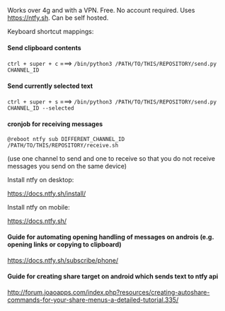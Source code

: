 Works over 4g and with a VPN. Free. No account required. Uses https://ntfy.sh. Can be self hosted.

Keyboard shortcut mappings:

#### Send clipboard contents
`ctrl + super + c` ===> `/bin/python3 /PATH/TO/THIS/REPOSITORY/send.py CHANNEL_ID`

#### Send currently selected text
`ctrl + super + s` ===> `/bin/python3 /PATH/TO/THIS/REPOSITORY/send.py CHANNEL_ID --selected`

#### cronjob for receiving messages
`@reboot ntfy sub DIFFERENT_CHANNEL_ID /PATH/TO/THIS/REPOSITORY/receive.sh`

(use one channel to send and one to receive so that you do not receive messages you send on the same device)


Install ntfy on desktop:

https://docs.ntfy.sh/install/

Install ntfy on mobile:

https://docs.ntfy.sh/


#### Guide for automating opening handling of messages on androis (e.g. opening links or copying to clipboard)
https://docs.ntfy.sh/subscribe/phone/

#### Guide for creating share target on android which sends text to ntfy api
http://forum.joaoapps.com/index.php?resources/creating-autoshare-commands-for-your-share-menus-a-detailed-tutorial.335/